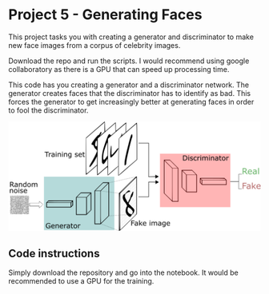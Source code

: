 # Project 5 - Generating Faces

This project tasks you with creating a generator and discriminator to make new face images from a corpus of celebrity images. 

Download the repo and run the scripts. I would recommend using google collaboratory as there is a GPU that can speed up processing time. 

This code has you creating a generator and a discriminator network. The generator creates faces that the discriminator has to identify as bad. This forces the generator to get increasingly better at generating faces in order to fool the discriminator. 

![image](Gans.png)


## Code instructions

Simply download the repository and go into the notebook. It would be recommended to use a GPU for the training. 
